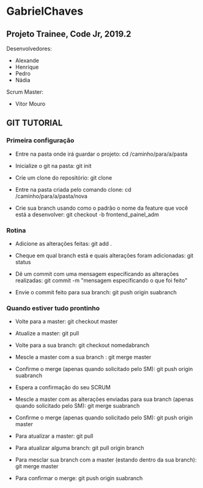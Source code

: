 # GabrielChaves
## Projeto Trainee, Code Jr, 2019.2

Desenvolvedores:
- Alexande
- Henrique
- Pedro
- Nádia


Scrum Master:
- Vitor Mouro


## GIT TUTORIAL
### Primeira configuração

- Entre na pasta onde irá guardar o projeto: cd /caminho/para/a/pasta

- Inicialize o git na pasta: git init

- Crie um clone do repositório: git clone <link-para-o-repositorio>

- Entre na pasta criada pelo comando clone: cd /caminho/para/a/pasta/nova

- Crie sua branch usando como o padrão o nome da feature que você está a desenvolver: git checkout -b frontend_painel_adm
### Rotina
- Adicione as alterações feitas: git add .

- Cheque em qual branch está e quais alterações foram adicionadas: git status

- Dê um commit com uma mensagem especificando as alterações realizadas: git commit -m "mensagem especificando o que foi feito"

- Envie o commit feito para sua branch: git push origin suabranch

### Quando estiver tudo prontinho
- Volte para a master: git checkout master

- Atualize a master: git pull

- Volte para a sua branch: git checkout nomedabranch

- Mescle a master com a sua branch : git merge master

- Confirme o merge (apenas quando solicitado pelo SM): git push origin suabranch

- Espera a confirmação do seu SCRUM 

- Mescle a master com as alterações enviadas para sua branch (apenas quando solicitado pelo SM): git merge suabranch

- Confirme o merge (apenas quando solicitado pelo SM): git push origin master

- Para atualizar a master: git pull

- Para atualizar alguma branch: git pull origin branch

- Para mesclar sua branch com a master (estando dentro da sua branch): git merge master

- Para confirmar o merge: git push origin suabranch
